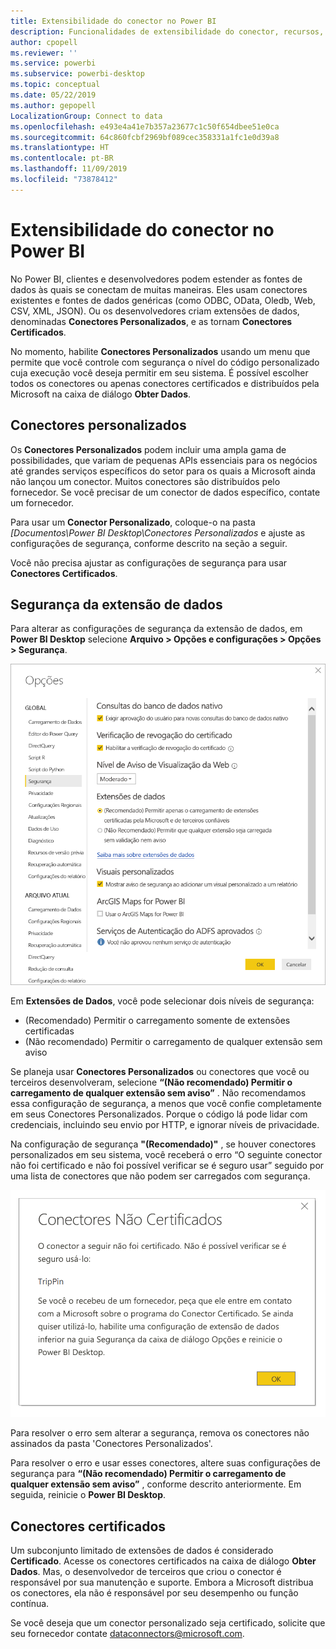 ```yaml
---
title: Extensibilidade do conector no Power BI
description: Funcionalidades de extensibilidade do conector, recursos, configurações de segurança e conectores certificados
author: cpopell
ms.reviewer: ''
ms.service: powerbi
ms.subservice: powerbi-desktop
ms.topic: conceptual
ms.date: 05/22/2019
ms.author: gepopell
LocalizationGroup: Connect to data
ms.openlocfilehash: e493e4a41e7b357a23677c1c50f654dbee51e0ca
ms.sourcegitcommit: 64c860fcbf2969bf089cec358331a1fc1e0d39a8
ms.translationtype: HT
ms.contentlocale: pt-BR
ms.lasthandoff: 11/09/2019
ms.locfileid: "73878412"
---
```

# <a name="connector-extensibility-in-power-bi"></a>Extensibilidade do conector no Power BI

No Power BI, clientes e desenvolvedores podem estender as fontes de dados às quais se conectam de muitas maneiras. Eles usam conectores existentes e fontes de dados genéricas (como ODBC, OData, Oledb, Web, CSV, XML, JSON). Ou os desenvolvedores criam extensões de dados, denominadas **Conectores Personalizados**, e as tornam **Conectores Certificados**.

No momento, habilite **Conectores Personalizados** usando um menu que permite que você controle com segurança o nível do código personalizado cuja execução você deseja permitir em seu sistema. É possível escolher todos os conectores ou apenas conectores certificados e distribuídos pela Microsoft na caixa de diálogo **Obter Dados**.

## <a name="custom-connectors"></a>Conectores personalizados

Os **Conectores Personalizados** podem incluir uma ampla gama de possibilidades, que variam de pequenas APIs essenciais para os negócios até grandes serviços específicos do setor para os quais a Microsoft ainda não lançou um conector. Muitos conectores são distribuídos pelo fornecedor. Se você precisar de um conector de dados específico, contate um fornecedor.

Para usar um **Conector Personalizado**, coloque-o na pasta *\[Documentos\\Power BI Desktop\\Conectores Personalizados* e ajuste as configurações de segurança, conforme descrito na seção a seguir.

Você não precisa ajustar as configurações de segurança para usar **Conectores Certificados**.

## <a name="data-extension-security"></a>Segurança da extensão de dados

Para alterar as configurações de segurança da extensão de dados, em **Power BI Desktop** selecione **Arquivo > Opções e configurações > Opções > Segurança**.

![Controlar se você deseja carregar os conectores personalizados com opções de Segurança da Extensão de Dados](media/desktop-connector-extensibility/data-extension-security-1.png)

Em **Extensões de Dados**, você pode selecionar dois níveis de segurança:

* (Recomendado) Permitir o carregamento somente de extensões certificadas
* (Não recomendado) Permitir o carregamento de qualquer extensão sem aviso

Se planeja usar **Conectores Personalizados** ou conectores que você ou terceiros desenvolveram, selecione **“(Não recomendado) Permitir o carregamento de qualquer extensão sem aviso”** . Não recomendamos essa configuração de segurança, a menos que você confie completamente em seus Conectores Personalizados. Porque o código lá pode lidar com credenciais, incluindo seu envio por HTTP, e ignorar níveis de privacidade.

Na configuração de segurança **"(Recomendado)"** , se houver conectores personalizados em seu sistema, você receberá o erro “O seguinte conector não foi certificado e não foi possível verificar se é seguro usar” seguido por uma lista de conectores que não podem ser carregados com segurança.

![Uma caixa de diálogo descreve os Conectores Personalizados que não podem ser carregados por causa das configurações de segurança, nesse caso, o TripPin](media/desktop-connector-extensibility/data-extension-security-2.png)

Para resolver o erro sem alterar a segurança, remova os conectores não assinados da pasta 'Conectores Personalizados'.

Para resolver o erro e usar esses conectores, altere suas configurações de segurança para **“(Não recomendado) Permitir o carregamento de qualquer extensão sem aviso”** , conforme descrito anteriormente. Em seguida, reinicie o **Power BI Desktop**.

## <a name="certified-connectors"></a>Conectores certificados

Um subconjunto limitado de extensões de dados é considerado **Certificado**. Acesse os conectores certificados na caixa de diálogo **Obter Dados**. Mas, o desenvolvedor de terceiros que criou o conector é responsável por sua manutenção e suporte. Embora a Microsoft distribua os conectores, ela não é responsável por seu desempenho ou função contínua.

Se você deseja que um conector personalizado seja certificado, solicite que seu fornecedor contate dataconnectors@microsoft.com.
